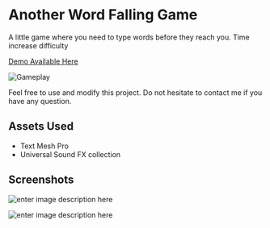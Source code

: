 # Another Word Falling Game

A little game where you need to type words before they reach you. Time increase difficulty 

[Demo Available Here](https://simmer.io/@YetiYetYet/another-falling-word-game)

![Gameplay](https://i.imgur.com/7TRXvco.gif)

Feel free to use and modify this project. 
Do not hesitate to contact me if you have any question.

## Assets Used

 -  Text Mesh Pro
 - Universal Sound FX collection

## Screenshots

![enter image description here](https://i.imgur.com/4XRbeoW.png)

![enter image description here](https://i.imgur.com/WsyQEsX.png)
